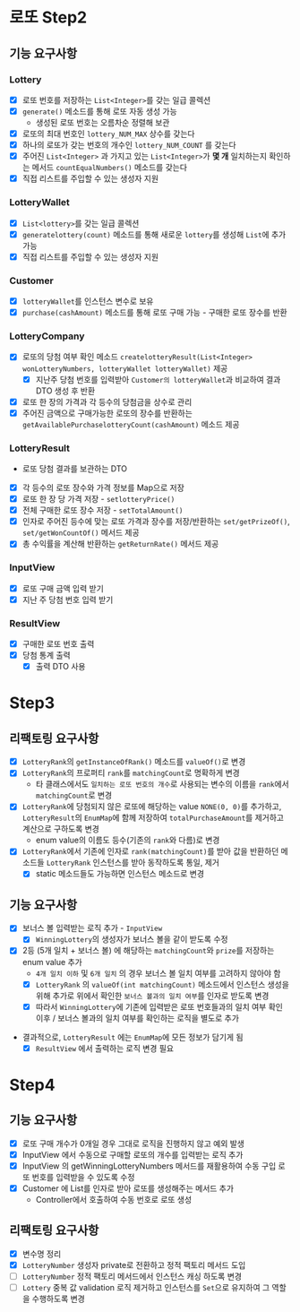 # 로또 Step2
## 기능 요구사항
### Lottery
- [x] 로또 번호를 저장하는 `List<Integer>`를 갖는 일급 콜렉션
- [x] `generate()` 메소드를 통해 로또 자동 생성 가능
  - 생성된 로또 번호는 오름차순 정렬해 보관
- [x] 로또의 최대 번호인 `lottery_NUM_MAX` 상수를 갖는다
- [x] 하나의 로또가 갖는 번호의 개수인 `lottery_NUM_COUNT` 를 갖는다
- [x] 주어진 `List<Integer>` 과 가지고 있는 `List<Integer>`가 **몇 개** 일치하는지 확인하는 메서드 `countEqualNumbers()` 메소드를 갖는다
- [x] 직접 리스트를 주입할 수 있는 생성자 지원
### LotteryWallet
- [x] `List<lottery>`를 갖는 일급 콜렉션
- [x] `generatelottery(count)` 메소드를 통해 새로운 `lottery`를 생성해 `List`에 추가 가능
- [x] 직접 리스트를 주입할 수 있는 생성자 지원
### Customer
- [x] `lotteryWallet`를 인스턴스 변수로 보유
- [x] `purchase(cashAmount)` 메소드를 통해 로또 구매 가능 - 구매한 로또 장수를 반환
### LotteryCompany
- [x] 로또의 당첨 여부 확인 메소드 `createlotteryResult(List<Integer> wonLotteryNumbers, lotteryWallet lotteryWallet)` 제공
  - [x] 지난주 당첨 번호를 입력받아 `Customer의 lotteryWallet`과 비교하여 결과 DTO 생성 후 반환
- [x] 로또 한 장의 가격과 각 등수의 당첨금을 상수로 관리
- [x] 주어진 금액으로 구매가능한 로또의 장수를 반환하는 `getAvailablePurchaselotteryCount(cashAmount)` 메소드 제공
### LotteryResult
- 로또 당첨 결과를 보관하는 DTO
- [x] 각 등수의 로또 장수와 가격 정보를 Map으로 저장
- [x] 로또 한 장 당 가격 저장 - `setlotteryPrice()`
- [x] 전체 구매한 로또 장수 저장 - `setTotalAmount()`
- [x] 인자로 주어진 등수에 맞는 로또 가격과 장수를 저장/반환하는 `set/getPrizeOf()`, `set/getWonCountOf()` 메서드 제공
- [x] 총 수익률을 계산해 반환하는 `getReturnRate()` 메서드 제공
### InputView
- [x] 로또 구매 금액 입력 받기
- [x] 지난 주 당첨 번호 입력 받기
### ResultView
- [x] 구매한 로또 번호 출력
- [x] 당첨 통계 출력
  - [x] 출력 DTO 사용

# Step3
## 리팩토링 요구사항
- [x] `LotteryRank`의 `getInstanceOfRank()` 메소드를 `valueOf()`로 변경
- [x] `LotteryRank`의 프로퍼티 `rank`를 `matchingCount`로 명확하게 변경
  - 타 클래스에서도 `일치하는 로또 번호의 개수`로 사용되는 변수의 이름을 `rank`에서 `matchingCount`로 변경
- [x] `LotteryRank`에 당첨되지 않은 로또에 해당하는 value `NONE(0, 0)`를 추가하고, `LotteryResult`의 `EnumMap`에 함께 저장하여 `totalPurchaseAmount`를 제거하고 계산으로 구하도록 변경
  - enum value의 이름도 등수(기존의 `rank`와 다름)로 변경 
- [x] `LotteryRank`에서 기존에 인자로 `rank(matchingCount)`를 받아 값을 반환하던 메소드들 `LotteryRank` 인스턴스를 받아 동작하도록 통일, 제거
  - [x] static 메소드들도 가능하면 인스턴스 메소드로 변경

## 기능 요구사항
- [x] 보너스 볼 입력받는 로직 추가 - `InputView`
  - [x] `WinningLottery`의 생성자가 보너스 볼을 같이 받도록 수정   
- [x] 2등 (5개 일치 + 보너스 볼) 에 해당하는 `matchingCount`와 `prize`를 저장하는 enum value 추가
  - `4개 일치 이하` 및 `6개 일치` 의 경우 보너스 볼 일치 여부를 고려하지 않아야 함
  - [x] `LotteryRank` 의 `valueOf(int matchingCount)` 메소드에서 인스턴스 생성을 위해 추가로 위에서 확인한 `보너스 볼과의 일치 여부`를 인자로 받도록 변경
  - [x] 따라서 `WinningLottery`에 기존에 입력받은 로또 번호들과의 일치 여부 확인 이후 / 보너스 볼과의 일치 여부를 확인하는 로직을 별도로 추가 
- 결과적으로, `LotteryResult` 에는 `EnumMap`에 모든 정보가 담기게 됨
  - [x] `ResultView` 에서 출력하는 로직 변경 필요

# Step4
## 기능 요구사항
- [x] 로또 구매 개수가 0개일 경우 그대로 로직을 진행하지 않고 예외 발생
- [x] InputView 에서 수동으로 구매할 로또의 개수를 입력받는 로직 추가
- [x] InputView 의 getWinningLotteryNumbers 메서드를 재활용하여 수동 구입 로또 번호를 입력받을 수 있도록 수정
- [x] Customer 에 List<Lottery>를 인자로 받아 로또를 생성해주는 메서드 추가
  - Controller에서 호출하여 수동 번호로 로또 생성

## 리팩토링 요구사항 
- [x] 변수명 정리
- [x] `LotteryNumber` 생성자 private로 전환하고 정적 팩토리 메서드 도입
- [ ] `LotteryNumber` 정적 팩토리 메서드에서 인스턴스 캐싱 하도록 변경
- [ ] `Lottery` 중복 값 validation 로직 제거하고 인스턴스를 `Set`으로 유지하여 그 역할을 수행하도록 변경